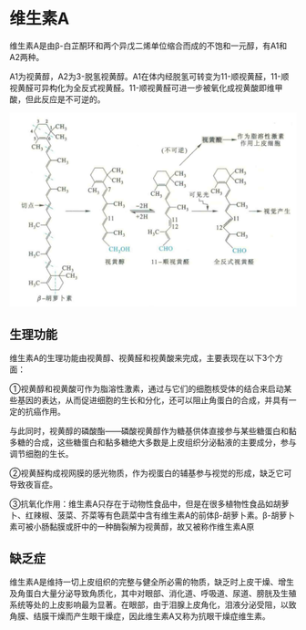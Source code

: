 # 维生素A

维生素A是由β-白芷酮环和两个异戊二烯单位缩合而成的不饱和一元醇，有A1和A2两种。

A1为视黄醇，A2为3-脱氢视黄醇。A1在体内经脱氢可转变为11-顺视黄醛，11-顺视黄醛可异构化为全反式视黄醛。11-顺视黄醛可进一步被氧化成视黄酸即维甲酸，但此反应是不可逆的。

![](1.1.png)

## 生理功能

维生素A的生理功能由视黄醇、视黄醛和视黄酸来完成，主要表现在以下3个方面：

①视黄醇和视黄酸可作为脂溶性激素，通过与它们的细胞核受体的结合来启动某些基因的表达，从而促进细胞的生长和分化，还可以阻止角蛋白的合成，并具有一定的抗癌作用。

[^1]: 中国科学家陈竺夫妇发明的一种可有效治疗急性早幼粒细胞白血病的方法就使用了全反式维甲酸，与砒霜联合用药。其中全反式维甲酸所起的作用就是与调节细胞分化有关。

与此同时，视黄醇的磷酸酯——磷酸视黄醇作为糖基供体直接参与某些糖蛋白和黏多糖的合成，这些糖蛋白和黏多糖绝大多数是上皮组织分泌黏液的主要成分，参与调节细胞的生长。

②视黄醛构成视网膜的感光物质，作为视蛋白的辅基参与视觉的形成，缺乏它可导致夜盲症。

③抗氧化作用：维生素A只存在于动物性食品中，但是在很多植物性食品如胡萝卜、红辣椒、菠菜、芥菜等有色蔬菜中含有维生素A的前体β-胡萝卜素。β-胡萝卜素可被小肠黏膜或肝中的一种酶裂解为视黄醇，故又被称作维生素A原

## 缺乏症

维生素A是维持一切上皮组织的完整与健全所必需的物质，缺乏时上皮干燥、增生及角蛋白大量分泌导致角质化，其中对眼部、消化道、呼吸道、尿道、膀胱及生殖系统等处的上皮影响最为显著。在眼部，由于泪腺上皮角化，泪液分泌受阻，以致角膜、结膜干燥而产生眼干燥症，因此维生素A又称为抗眼干燥症维生素。